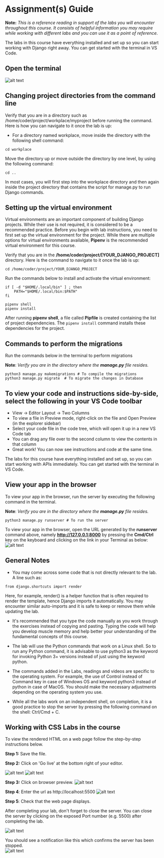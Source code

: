 <link rel="stylesheet" type="text/css" href="../../../../SupportingFiles/content.css">
<h1 class="custom-header">Assignment(s) Guide</h1>

__Note:__ _This is a reference reading in support of the labs you will encounter throughout this course. It consists of helpful information you may require while working with different labs and you can use it as a point of reference._

The labs in this course have everything installed and set up so you can start working with Django right away.  You can get started with the terminal in VS Code.

## Open the terminal
![alt text](./Resources/Assignment-Guide/open-the-terminal.gif)

## Changing project directories from the command line
Verify that you are in a directory such as /home/coder/project/workplace/myproject before running the command. Here is how you can navigate to it once the lab is up:

* For a directory named workplace, move inside the directory with the following shell command:

`cd workplace`

Move the directory up or move outside the directory by one level, by using the following command:

`cd ..`

In most cases, you will first step into the workplace directory and then again inside the project directory that contains the script for manage.py to run Django commands.  

## Setting up the virtual environment

Virtual environments are an important component of building Django projects. While their use is not required, it is considered to be a recommended practice. Before you begin with lab instructions, you need to first set up the virtual environment for the project. While there are multiple options for virtual environments available, __Pipenv__ is the recommended virtual environment for this course. 

Verify that you are in the __/home/coder/project/[YOUR_DJANGO_PROJECT]__ directory. Here is the command to navigate to it once the lab is up:
```
cd /home/coder/project/YOUR_DJANGO_PROJECT
```

Run the commands below to install and activate the virtual environment:
```
if [ -d "$HOME/.local/bin" ] ; then
    PATH="$HOME/.local/bin:$PATH"
fi

pipenv shell
pipenv install 
```

After running __pipenv shell__, a file called __Pipfile__ is created containing the list of project dependencies. The `pipenv install` command installs these dependencies for the project. 


## Commands to perform the migrations

Run the commands below in the terminal to perform migrations 

__Note__: _Verify you are in the directory where the __manage.py__ file resides._

```
python3 manage.py makemigrations # To compile the migrations
python3 manage.py migrate  # To migrate the changes in Database
```

## To view your code and instructions side-by-side, select the following in your VS Code toolbar
 
* View -> Editor Layout -> Two Columns
* To view a file in Preview mode, right-click on the file and Open Preview (in the explorer sidebar)
* Select your code file in the code tree, which will open it up in a new VS Code tab
* You can drag any file over to the second column to view the contents in that column
* Great work! You can now see instructions and code at the same time.

The labs for this course have everything installed and set up, so you can start working with APIs immediately.  You can get started with the terminal in VS Code.

## View your app in the browser

To view your app in the browser, run the server by executing the following command in the terminal.

__Note__: _Verify you are in the directory where the __manage.py__ file resides._
```
python3 manage.py runserver # To run the server
```
To view your app in the browser, open the URL generated by the __runserver__ command above, namely __http://127.0.0.1:8000__ by pressing the __Cmd/Ctrl__ key on the keyboard and clicking on the link in your Terminal as below:
![alt text](./Resources/Assignment-Guide/succesful-server-run-output.png)

## General Notes

* You may come across some code that is not directly relevant to the lab. A line such as:

```
from django.shortcuts import render
```

Here, for example, render()  is a helper function that is often required to render the template, hence Django imports it automatically. You may encounter similar auto-imports and it is safe to keep or remove them while updating the lab. 

* It's recommended that you type the code manually as you work through the exercises instead of copying and pasting. Typing the code will help you develop muscle memory and help better your understanding of the fundamental concepts of this course.

* The lab will use the Python commands that work on a Linux shell. So to run any Python command, it is advisable to use python3 as the keyword for invoking Python 3+ versions instead of just using the keyword python.

* The commands added in the Labs, readings and videos are specific to the operating system. For example, the use of Control instead of Command key in case of Windows OS and keyword python3 instead of python in case of MacOS. You should make the necessary adjustments depending on the operating system you use.  

* While all the labs work on an independent shell, on completion, it is a good practice to stop the server by pressing the following command on the shell:  Ctrl/Cmd + C.

## Working with CSS Labs in the course

To view the rendered HTML on a web page follow the step-by-step instructions below.

__Step 1:__ Save the file.

__Step 2:__ Click on 'Go live' at the bottom right of your editor.  

![alt text](./Resources/Assignment-Guide/cssLabs-step1.png)
![alt text](./Resources/Assignment-Guide/cssLabs-outputPort.jpeg)

__Step 3:__ Click on browser preview.
![alt text](./Resources/Assignment-Guide/cssLabsStep3.jpg)

__Step 4__: Enter the url as http://localhost:5500 
![alt text](./Resources/Assignment-Guide/cssLabs-step4.jpeg)

__Step 5__: Check that the web page displays.

After completing your lab, don't forget to close the server. You can close the server by clicking on the exposed Port number (e.g. 5500) after completing the lab.

![alt text](./Resources/Assignment-Guide/cssLabs-step5.jpeg)


You should see a notification like this which confirms the server has been stopped.  
![alt text](./Resources/Assignment-Guide/cssLabs-step6.png)

